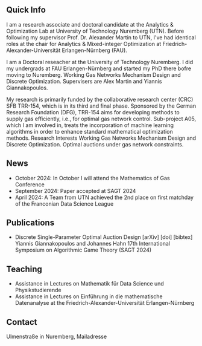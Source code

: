 ## Quick Info
I am a research associate and doctoral candidate at the Analytics & Optimization Lab at University of Technology Nuremberg (UTN). Before following my supervisor Prof. Dr. Alexander Martin to UTN, I've had identical roles at the chair for Analytics & Mixed-integer Optimization at Friedrich-Alexander-Universität Erlangen-Nürnberg (FAU).

I am a Doctoral reseacher at the University of Technology Nuremberg. I did my undergrads at FAU Erlangen-Nürnberg and started my PhD there bofre moving to Nuremberg. Working Gas Networks Mechanism Design and Discrete Optimization. Supervisers are Alex Martin and Yiannis Giannakopoulos.

My research is primarily funded by the collaborative research center (CRC) SFB TRR-154, which is in its third and final phase. Sponsored by the German Research Foundation (DFG), TRR-154 aims for developing methods to supply gas efficiently, i.e., for optimal gas network control. Sub-project A05, which I am involved in, treats the incorporation of machine learning algorithms in order to enhance standard mathematical optimization methods.
Research Interests
Working Gas Networks Mechanism Design and Discrete Optimization. Optimal auctions under gas network constraints.


## News
- October 2024: In October I will attend the Mathematics of Gas Conference
- September 2024: Paper accepted at SAGT 2024
- April 2024: A Team from UTN achieved the 2nd place on first matchday of the Franconian Data Science League


## Publications
- Discrete Single-Parameter Optimal Auction Design [arXiv] [doi] [bibtex]
Yiannis Giannakopoulos and Johannes Hahn
17th International Symposium on Algorithmic Game Theory (SAGT 2024)


## Teaching
- Assistance in Lectures on Mathematik für Data Science und Physikstudierende
- Assistance in Lectures on Einführung in die mathematische Datenanalyse
at the Friedrich-Alexander-Universität Erlangen-Nürnberg

## Contact
Ulmenstraße in Nuremberg, Mailadresse
